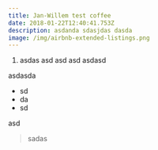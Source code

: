 ```yaml
---
title: Jan-Willem test coffee
date: 2018-01-22T12:40:41.753Z
description: asdanda sdasjdas dasda
image: /img/airbnb-extended-listings.png
---
```

1. asdas asd asd asd asdasd

asdasda

* sd
* da
* sd

asd

> sadas
